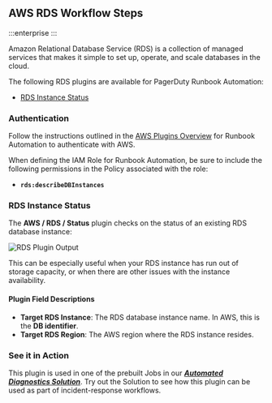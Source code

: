 ## AWS RDS Workflow Steps

:::enterprise
:::

Amazon Relational Database Service (RDS) is a collection of managed services that makes it simple to set up, operate, and scale databases in the cloud.

The following RDS plugins are available for PagerDuty Runbook Automation:

* [RDS Instance Status](#rds-instance-status)

### Authentication
Follow the instructions outlined in the [AWS Plugins Overview](/manual/plugins/aws-plugins-overview.md) for Runbook Automation to authenticate with AWS.

When defining the IAM Role for Runbook Automation, be sure to include the following permissions in the Policy associated with the role:

* **`rds:describeDBInstances`**

### RDS Instance Status

The **AWS / RDS / Status** plugin checks on the status of an existing RDS database instance:

![RDS Plugin Output](/assets/img/aws-rds-status-output.png)<br>

This can be especially useful when your RDS instance has run out of storage capacity, or when there are other issues with the instance availability.

#### Plugin Field Descriptions

* **Target RDS Instance**: The RDS database instance name. In AWS, this is the **DB identifier**.
* **Target RDS Region**: The AWS region where the RDS instance resides.

### See it in Action
This plugin is used in one of the prebuilt Jobs in our [**_Automated Diagnostics Solution_**](/learning/solutions/automated-diagnostics/index.md).
Try out the Solution to see how this plugin can be used as part of incident-response workflows.
